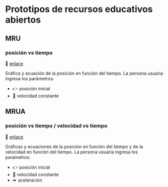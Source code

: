 # Prototipos de recursos educativos abiertos
## MRU
### posición vs tiempo
:link: [enlace](https://glacy.github.io/MRU/)

Gráfica y ecuación de la posición en función del tiempo. La persona usuaria ingresa los parámetros:
- :point_right: posición inicial
- :runner: velocidad constante

## MRUA
### posición vs tiempo / velocidad vs tiempo
:link: [enlace](https://glacy.github.io/MRUA/)

Gráficas y ecuaciones de la posición en función del tiempo y de la velocidad en función del tiempo. La persona usuaria ingresa los parámetros:
- :point_right: posición inicial
- :runner: velocidad constante
- :fast_forward: aceleración
